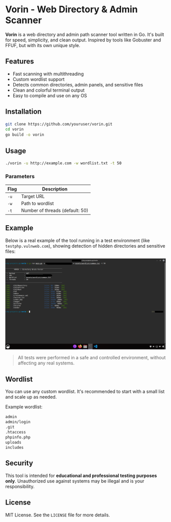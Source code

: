 # Vorin - Web Directory & Admin Scanner

**Vorin** is a web directory and admin path scanner tool written in Go. It's built for speed, simplicity, and clean output. Inspired by tools like Gobuster and FFUF, but with its own unique style.

## Features

- Fast scanning with multithreading
- Custom wordlist support
- Detects common directories, admin panels, and sensitive files
- Clean and colorful terminal output
- Easy to compile and use on any OS

## Installation

```bash
git clone https://github.com/youruser/vorin.git
cd vorin
go build -o vorin
```

## Usage

```bash
./vorin -u http://example.com -w wordlist.txt -t 50
```

### Parameters

| Flag     | Description                               |
|----------|-------------------------------------------|
| `-u`     | Target URL                                |
| `-w`     | Path to wordlist                          |
| `-t`     | Number of threads (default: 50)           |

## Example

Below is a real example of the tool running in a test environment (like `testphp.vulnweb.com`), showing detection of hidden directories and sensitive files:

![Scan Example](assets/screenshots/showing.png)

> All tests were performed in a safe and controlled environment, without affecting any real systems.

## Wordlist

You can use any custom wordlist. It's recommended to start with a small list and scale up as needed.

Example wordlist:

```
admin
admin/login
.git
.htaccess
phpinfo.php
uploads
includes
```

## Security

This tool is intended for **educational and professional testing purposes only**. Unauthorized use against systems may be illegal and is your responsibility.

## License

MIT License. See the `LICENSE` file for more details.
